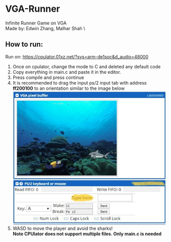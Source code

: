 # VGA-Runner
Infinite Runner Game on VGA \
Made by: Edwin Zhang, Malhar Shah \\
## How to run:
Run on: https://cpulator.01xz.net/?sys=arm-de1soc&d_audio=48000 
1) Once on cpulator, change the mode to C and deleted any default code 
2) Copy everything in main.c and paste it in the editor. 
3) Press compile and press continue 
4) It is recommended to drag the input ps/2 input tab with address **ff200100** to an orientation similar to the image below 
![](vgarunner.jpg)
5) WASD to move the player and avoid the sharks!\
**Note CPUlator does not support multiple files. Only main.c is needed**
